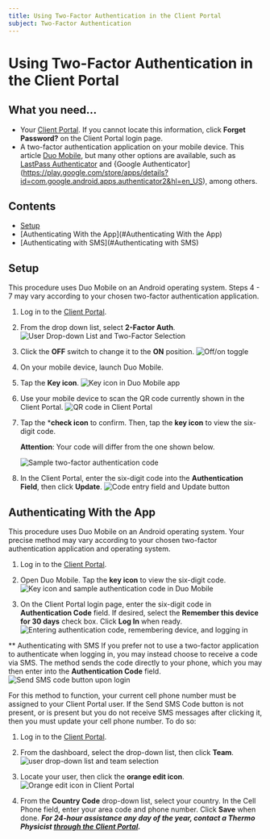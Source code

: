 ```yaml
---
title: Using Two-Factor Authentication in the Client Portal
subject: Two-Factor Authentication
---
```


# Using Two-Factor Authentication in the Client Portal

## What you need...
* Your [Client Portal](https://core.thermo.io/login/). If you cannot locate this information, click **Forget Password?** on the Client Portal login page.
* A two-factor authentication application on your mobile device. This article [Duo Mobile](https://duo.com/product/trusted-users/two-factor-authentication/duo-mobile), but many other options are available, such as [LastPass Authenticator](https://lastpass.com/auth/) and {Google Authenticator](https://play.google.com/store/apps/details?id=com.google.android.apps.authenticator2&hl=en_US), among others. 
## Contents
* [Setup](#Setup)
* [Authenticating With the App](#Authenticating With the App)
* [Authenticating with SMS](#Authenticating with SMS)
## Setup
This procedure uses Duo Mobile on an Android operating system. Steps 4 - 7 may vary according to your chosen two-factor authentication application.

1. Log in to the [Client Portal](https://core.thermo.io/login/).
2. From the <Your Name> drop down list, select **2-Factor Auth**.
   ![User Drop-down List and Two-Factor Selection](https://raw.githubusercontent.com/thermoio/docs/master/images/deleting-cloud-servers/2017-11-14_21-46-38.png)
   
3. Click the **OFF** switch to change it to the **ON** position.
   ![Off/on toggle](https://raw.githubusercontent.com/thermoio/docs/master/images/how-to-use-two-factor-authentication-in-the-client-portal/image%201.png)
   
4. On your mobile device, launch Duo Mobile. 
5. Tap the **Key icon**.
   ![Key icon in Duo Mobile app](https://raw.githubusercontent.com/jasondobry/docs/master/images/how-to-use-two-factor-authentication-in-the-client-portal/image%203.png) 
   
6. Use your mobile device to scan the QR code currently shown in the Client Portal. 
   ![QR code in Client Portal](https://raw.githubusercontent.com/jasondobry/docs/master/images/how-to-use-two-factor-authentication-in-the-client-portal/image%204.png) 
   
7. Tap the ***check icon** to confirm. Then, tap the **key icon** to view the six-digit code. 

   **Attention**: Your code will differ from the one shown below.

   ![Sample two-factor authentication code](https://raw.githubusercontent.com/jasondobry/docs/master/images/how-to-use-two-factor-authentication-in-the-client-portal/image%205.png) 
   
8. In the Client Portal, enter the six-digit code into the **Authentication Field**, then click **Update**.
   ![Code entry field and Update button](https://raw.githubusercontent.com/jasondobry/docs/master/images/how-to-use-two-factor-authentication-in-the-client-portal/image%206.png) 
   
## Authenticating With the App
This procedure uses Duo Mobile on an Android operating system. Your precise method may vary according to your chosen two-factor authentication application and operating system.

1. Log in to the [Client Portal](https://core.thermo.io/login/).
2. Open Duo Mobile. Tap the **key icon** to view the six-digit code.
   ![Key icon and sample authentication code in Duo Mobile](https://raw.githubusercontent.com/jasondobry/docs/master/images/how-to-use-two-factor-authentication-in-the-client-portal/image%207.png) 

3. On the Client Portal login page, enter the six-digit code in **Authentication Code** field. If desired, select the **Remember this device for 30 days** check box. Click **Log In** when ready.
   ![Entering authentication code, remembering device, and logging in](https://raw.githubusercontent.com/jasondobry/docs/master/images/how-to-use-two-factor-authentication-in-the-client-portal/image%208.png)
   
** Authenticating with SMS
If you prefer not to use a two-factor application to authenticate when logging in, you may instead choose to receive a code via SMS. The method sends the code directly to your phone, which you may then enter into the **Authentication Code** field.
![Send SMS code button upon login](https://raw.githubusercontent.com/jasondobry/docs/master/images/how-to-use-two-factor-authentication-in-the-client-portal/image%209.png)

For this method to function, your current cell phone number must be assigned to your Client Portal user. If the Send SMS Code button is not present, or is present but you do not receive SMS messages after clicking it, then you must update your cell phone number. To do so:

1. Log in to the [Client Portal](https://core.thermo.io/login/).
2. From the dashboard, select the **<Your Name>** drop-down list, then click **Team**.
   ![user drop-down list and team selection](https://raw.githubusercontent.com/jasondobry/docs/master/images/how-to-use-two-factor-authentication-in-the-client-portal/image%2010.png)

3. Locate your user, then click the **orange edit icon**.
   ![Orange edit icon in Client Portal](https://raw.githubusercontent.com/jasondobry/docs/master/images/how-to-use-two-factor-authentication-in-the-client-portal/image%2011.png)

4. From the **Country Code** drop-down list, select your country. In the Cell Phone field, enter your area code and phone number. Click **Save** when done.
**_For 24-hour assistance any day of the year, contact a Thermo Physicist [through the Client Portal](https://core.thermo.io/login/)._**
